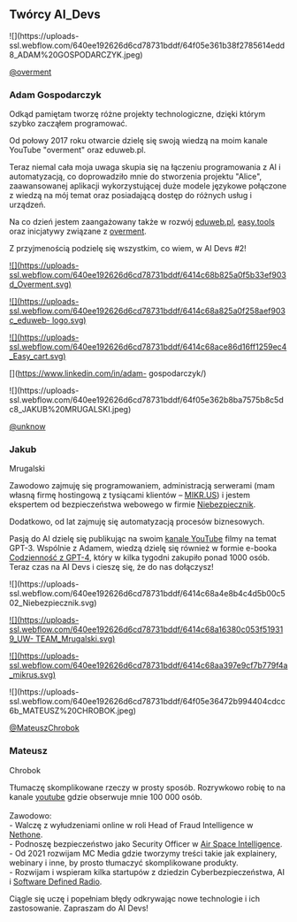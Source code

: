 ## Twórcy AI_Devs

![](https://uploads-
ssl.webflow.com/640ee192626d6cd78731bddf/64f05e361b38f2785614edd8_ADAM%20GOSPODARCZYK.jpeg)

[@overment](https://twitter.com/_overment)

### Adam Gospodarczyk  

Odkąd pamiętam tworzę różne projekty technologiczne, dzięki którym szybko
zacząłem programować.  
  
Od połowy 2017 roku otwarcie dzielę się swoją wiedzą na moim kanale YouTube
"overment" oraz eduweb.pl.  
  
Teraz niemal cała moja uwaga skupia się na łączeniu programowania z AI i
automatyzacją, co doprowadziło mnie do stworzenia projektu "Alice",
zaawansowanej aplikacji wykorzystującej duże modele językowe połączone z
wiedzą na mój temat oraz posiadającą dostęp do różnych usług i urządzeń.  
  
Na co dzień jestem zaangażowany także w rozwój
[eduweb.pl](https://eduweb.pl/), [easy.tools](https://www.easycart.pl/) oraz
inicjatywy związane z [overment](https://www.youtube.com/c/overment).  
  
Z przyjmenością podzielę się wszystkim, co wiem, w AI Devs #2!

[![](https://uploads-
ssl.webflow.com/640ee192626d6cd78731bddf/6414c68b825a0f5b33ef903d_Overment.svg)](https://www.youtube.com/@overment)

[![](https://uploads-
ssl.webflow.com/640ee192626d6cd78731bddf/6414c68a825a0f258aef903c_eduweb-
logo.svg)](https://eduweb.pl/)

[![](https://uploads-
ssl.webflow.com/640ee192626d6cd78731bddf/6414c68ace86d16ff1259ec4_Easy_cart.svg)](https://www.easycart.pl/)

[](https://www.youtube.com/@overment)[](https://www.linkedin.com/in/adam-
gospodarczyk/)[](https://www.instagram.com/_overment/)[](https://twitter.com/_overment)[](https://overment.com/)

![](https://uploads-
ssl.webflow.com/640ee192626d6cd78731bddf/64f05e362b8ba7575b8c5dc8_JAKUB%20MRUGALSKI.jpeg)

[@unknow](https://twitter.com/uwteam)

### Jakub  
Mrugalski  

Zawodowo zajmuję się programowaniem, administracją serwerami (mam własną firmę
hostingową z tysiącami klientów – [MIKR.US](https://mikr.us/)) i jestem
ekspertem od bezpieczeństwa webowego w firmie
[Niebezpiecznik](https://niebezpiecznik.pl/).  
  
Dodatkowo, od lat zajmuję się automatyzacją procesów biznesowych.  
  
Pasją do AI dzielę się publikując na swoim [kanale
YouTube](https://www.youtube.com/@uwteamorg) filmy na temat GPT-3. Wspólnie z
Adamem, wiedzą dzielę się również w formie e-booka [Codzienność z
GPT-4](https://gpt.zautomatyzowani.pl/), który w kilka tygodni zakupiło ponad
1000 osób. Teraz czas na AI Devs i cieszę się, że do nas dołączysz!

![](https://uploads-
ssl.webflow.com/640ee192626d6cd78731bddf/6414c68a4e8b4c4d5b00c502_Niebezpiecznik.svg)

[![](https://uploads-
ssl.webflow.com/640ee192626d6cd78731bddf/6414c68a16380c053f519319_UW-
TEAM_Mrugalski.svg)](https://www.youtube.com/@uwteamorg)

[![](https://uploads-
ssl.webflow.com/640ee192626d6cd78731bddf/6414c68aa397e9cf7b779f4a_mikrus.svg)](https://mikr.us/)

[](https://www.youtube.com/@uwteamorg)[](https://www.linkedin.com/in/unknow/)[](https://www.instagram.com/uwteam_org/)[](https://twitter.com/uwteam)[](https://mrugalski.pl/)

![](https://uploads-
ssl.webflow.com/640ee192626d6cd78731bddf/64f05e36472b994404cdcc6b_MATEUSZ%20CHROBOK.jpeg)

[@MateuszChrobok  
](https://twitter.com/uwteam)

### Mateusz  
Chrobok  

Tłumaczę skomplikowane rzeczy w prosty sposób. Rozrywkowo robię to na kanale
[youtube](https://www.youtube.com/@MateuszChrobok) gdzie obserwuje mnie 100
000 osób.  
‍  
Zawodowo:  
\- Walczę z wyłudzeniami online w roli Head of Fraud Intelligence w
[Nethone](https://nethone.com/).  
\- Podnoszę bezpieczeństwo jako Security Officer w [Air Space
Intelligence](https://www.airspace-intelligence.com/).  
\- Od 2021 rozwijam MC Media gdzie tworzymy treści takie jak explainery,
webinary i inne, by prosto tłumaczyć skomplikowane produkty.  
\- Rozwijam i wspieram kilka startupów z dziedzin Cyberbezpieczeństwa, AI i
[Software Defined Radio](https://scanme.com.pl/).  
  
Ciągle się uczę i popełniam błędy odkrywając nowe technologie i ich
zastosowanie. Zapraszam do AI Devs!

[](https://www.youtube.com/@MateuszChrobok)[](https://www.linkedin.com/in/mateuszchrobok/)[](https://www.instagram.com/mateuszemsi/)[](https://twitter.com/mateuszchrobok?lang=en)[](https://chrobok.eu/)

